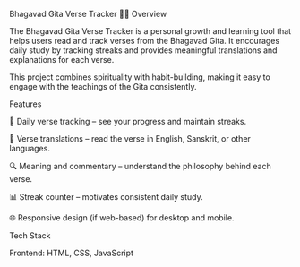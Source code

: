 Bhagavad Gita Verse Tracker 📖✨
Overview

The Bhagavad Gita Verse Tracker is a personal growth and learning tool that helps users read and track verses from the Bhagavad Gita. It encourages daily study by tracking streaks and provides meaningful translations and explanations for each verse.

This project combines spirituality with habit-building, making it easy to engage with the teachings of the Gita consistently.

Features

📅 Daily verse tracking – see your progress and maintain streaks.

📝 Verse translations – read the verse in English, Sanskrit, or other languages.

🔍 Meaning and commentary – understand the philosophy behind each verse.

📊 Streak counter – motivates consistent daily study.

🌐 Responsive design (if web-based) for desktop and mobile.

Tech Stack

Frontend: HTML, CSS, JavaScript
